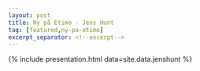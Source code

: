 ```yaml
---
layout: post
title: Ny på Etimo - Jens Hunt
tag: [featured,ny-pa-etimo]
excerpt_separator: <!--excerpt-->
---
```


{% include presentation.html data=site.data.jenshunt %}

